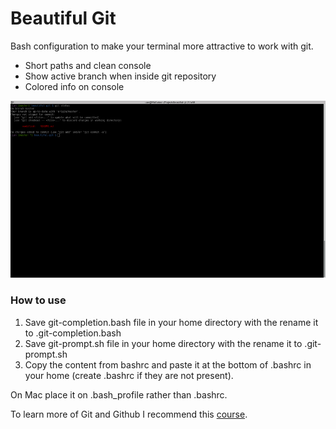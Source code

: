# Beautiful Git
Bash configuration to make your terminal more attractive to work with git.

* Short paths and clean console
* Show active branch when inside git repository
* Colored info on console

![Example Image](https://github.com/uiansol/beautiful-git/blob/master/beautiful-git.png)

### How to use
1. Save git-completion.bash file in your home directory with the rename it to .git-completion.bash
2. Save git-prompt.sh file in your home directory with the rename it to .git-prompt.sh
3. Copy the content from bashrc and paste it at the bottom of .bashrc in your home (create .bashrc if they are not present).

On Mac place it on .bash_profile rather than .bashrc.

To learn more of Git and Github I recommend this [course](https://br.udacity.com/course/how-to-use-git-and-github--ud775/).
